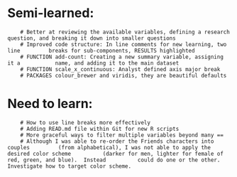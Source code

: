 # Semi-learned:
        # Better at reviewing the available variables, defining a research              question, and breaking it down into smaller questions
        # Improved code structure: In line comments for new learning, two line         breaks for sub-components, RESULTS highlighted
        # FUNCTION add-count: Creating a new summary variable, assigning it a           name, and adding it to the main dataset
        # FUNCTION scale_x_continuous: Analyst defined axis major break
        # PACKAGES colour_brewer and viridis, they are beautiful defaults
        
                
# Need to learn:
        # How to use line breaks more effectively
        # Adding READ.md file within Git for new R scripts
        # More graceful ways to filter multiple variables beyond many ==
        # Although I was able to re-order the Friends characters into couples         (from alphabetical), I was not able to apply the desired color scheme          (darker for men, lighter for female of red, green, and blue).  Instead          could do one or the other. Investigate how to target color scheme.